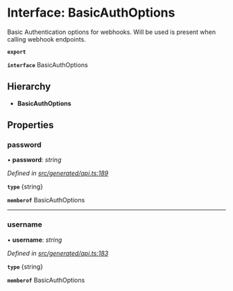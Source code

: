 # Interface: BasicAuthOptions

Basic Authentication options for webhooks. Will be used is present when calling webhook endpoints.

**`export`** 

**`interface`** BasicAuthOptions

## Hierarchy

* **BasicAuthOptions**

## Properties

###  password

• **password**: *string*

*Defined in [src/generated/api.ts:189](https://github.com/mailslurp/mailslurp-client-ts-js/blob/507ad2d/src/generated/api.ts#L189)*

**`type`** {string}

**`memberof`** BasicAuthOptions

___

###  username

• **username**: *string*

*Defined in [src/generated/api.ts:183](https://github.com/mailslurp/mailslurp-client-ts-js/blob/507ad2d/src/generated/api.ts#L183)*

**`type`** {string}

**`memberof`** BasicAuthOptions
